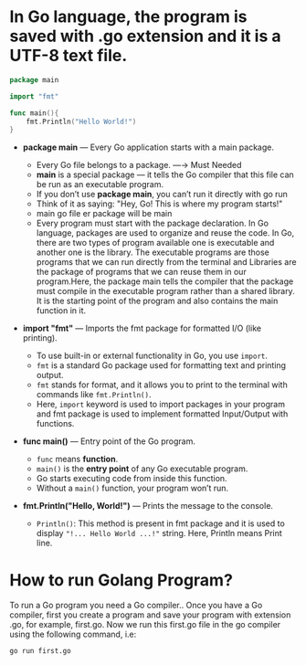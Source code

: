 # In Go language, the program is saved with .go extension and it is a UTF-8 text file.
```go
package main

import "fmt"

func main(){
	fmt.Println("Hello World!")
}
```

- **package main** — Every Go application starts with a main package.
  - Every Go file belongs to a package. —→ Must Needed
  - **main** is a special package — it tells the Go compiler that this file can be run as an executable program.
  - If you don’t use **package main**, you can’t run it directly with go run
  - Think of it as saying: "Hey, Go! This is where my program starts!"
  - main go file er package will be main
  - Every program must start with the package declaration. In Go language, packages are used to organize and reuse the code. In Go, there are two types of program available one is executable and another one is the library. The executable programs are those programs that we can run directly from the terminal and Libraries are the package of programs that we can reuse them in our program.Here, the package main tells the compiler that the package must compile in the executable program rather than a shared library. It is the starting point of the program and also contains the main function in it.

- **import "fmt"** — Imports the fmt package for formatted I/O (like printing).
  - To use built-in or external functionality in Go, you use ``import``.
  - `fmt` is a standard Go package used for formatting text and printing output.
  - `fmt` stands for format, and it allows you to print to the terminal with commands like `fmt.Println()`.
  - Here, `import` keyword is used to import packages in your program and fmt package is used to implement formatted Input/Output with functions.

- **func main()** — Entry point of the Go program.
  - `func` means **function**.
  - `main()` is the **entry point** of any Go executable program.
  - Go starts executing code from inside this function.
  - Without a `main()` function, your program won’t run.
  
- **fmt.Println("Hello, World!")** — Prints the message to the console.
  - `Println()`: This method is present in fmt package and it is used to display `"!... Hello World ...!"` string. Here, Println means Print line.

# How to run Golang Program?
  To run a Go program you need a Go compiler.. Once you have a Go compiler, first you create a program and save your program with extension .go, for example, first.go. Now we run this first.go file in the go compiler using the following command, i.e:
  ```bash
  go run first.go
  ```